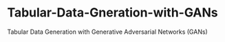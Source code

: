 # Tabular-Data-Gneration-with-GANs
Tabular Data Generation with Generative Adversarial Networks (GANs)
